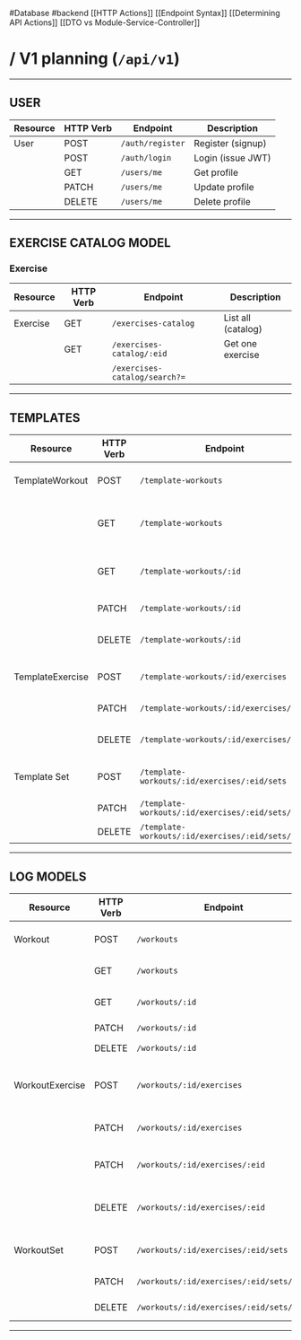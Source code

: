 #Database #backend 
[[HTTP Actions]]
[[Endpoint Syntax]]
[[Determining API Actions]]
[[DTO vs Module-Service-Controller]]
# / V1 planning (`/api/v1`)
---
## USER

| Resource | HTTP Verb | Endpoint         | Description       |
| -------- | --------- | ---------------- | ----------------- |
| User     | POST      | `/auth/register` | Register (signup) |
|          | POST      | `/auth/login`    | Login (issue JWT) |
|          | GET       | `/users/me`      | Get profile       |
|          | PATCH     | `/users/me`      | Update profile    |
|          | DELETE    | `/users/me`      | Delete profile    |

---
## EXERCISE CATALOG MODEL
### Exercise

| Resource | HTTP Verb | Endpoint                      | Description        |
| -------- | --------- | ----------------------------- | ------------------ |
| Exercise | GET       | `/exercises-catalog`          | List all (catalog) |
|          | GET       | `/exercises-catalog/:eid`     | Get one exercise   |
|          |           | `/exercises-catalog/search?=` |                    |

---

## TEMPLATES
| Resource         | HTTP Verb | Endpoint                                          | Description                                      |
| ---------------- | --------- | ------------------------------------------------- | ------------------------------------------------ |
| TemplateWorkout  | POST      | `/template-workouts`                              | Create a new workout template                    |
|                  | GET       | `/template-workouts`                              | List all templates for the current user          |
|                  | GET       | `/template-workouts/:id`                          | Fetch one template (with its exercises and sets) |
|                  | PATCH     | `/template-workouts/:id`                          | Update name/metadata                             |
|                  | DELETE    | `/template-workouts/:id`                          | Delete a template and its exercises              |
| TemplateExercise | POST      | `/template-workouts/:id/exercises`                | Add an exercise to a template                    |
|                  | PATCH     | `/template-workouts/:id/exercises/:eid`           | Update position                                  |
|                  | DELETE    | `/template-workouts/:id/exercises/:eid`           | Remove an exercise from a template               |
| Template Set     | POST      | `/template-workouts/:id/exercises/:eid/sets`      | Add a set to a exercise template                 |
|                  | PATCH     | `/template-workouts/:id/exercises/:eid/sets/:sid` | Update a sets info                               |
|                  | DELETE    | `/template-workouts/:id/exercises/:eid/sets/:sid` | delete a set                                     |



---
## LOG MODELS

| Resource        | HTTP Verb | Endpoint                                 | Description                         |
| --------------- | --------- | ---------------------------------------- | ----------------------------------- |
| Workout         | POST      | `/workouts`                              | Start/Create a new workout          |
|                 | GET       | `/workouts`                              | List past workouts                  |
|                 | GET       | `/workouts/:id`                          | Get one workout (details)           |
|                 | PATCH     | `/workouts/:id`                          | update data                         |
|                 | DELETE    | `/workouts/:id`                          | delete workout                      |
| WorkoutExercise | POST      | `/workouts/:id/exercises`                | Add exercise to in-progress workout |
|                 | PATCH     | `/workouts/:id/exercises`                | update exercise order               |
|                 | PATCH     | `/workouts/:id/exercises/:eid`           | add notes or other info             |
|                 | DELETE    | `/workouts/:id/exercises/:eid`           | remove exercise from workout        |
| WorkoutSet      | POST      | `/workouts/:id/exercises/:eid/sets`      | add a set to a workout-exercise     |
|                 | PATCH     | `/workouts/:id/exercises/:eid/sets/:sid` | update set info                     |
|                 | DELETE    | `/workouts/:id/exercises/:eid/sets/:sid` | remove a set                        |



---


